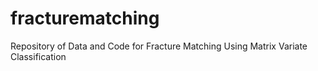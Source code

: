 # fracturematching
Repository of Data and Code for Fracture Matching Using Matrix Variate Classification
